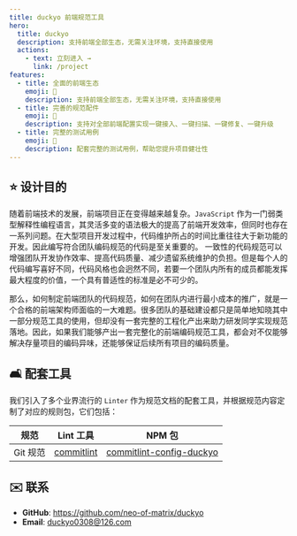 ```yaml
---
title: duckyo 前端规范工具
hero:
  title: duckyo
  description: 支持前端全部生态，无需关注环境，支持直接使用
  actions:
    - text: 立刻进入 →
      link: /project
features:
  - title: 全面的前端生态
    emoji: 💎
    description: 支持前端全部生态，无需关注环境，支持直接使用
  - title: 完善的规范配件
    emoji: 🌈
    description: 支持对全部前端配置实现一键接入、一键扫描、一键修复、一键升级
  - title: 完整的测试用例
    emoji: 🚀
    description: 配套完整的测试用例，帮助您提升项目健壮性
---
```


## ⭐️ 设计目的

随着前端技术的发展，前端项目正在变得越来越复杂。`JavaScript` 作为一门弱类型解释性编程语言，其灵活多变的语法极大的提高了前端开发效率，但同时也存在一系列问题。在大型项目开发过程中，代码维护所占的时间比重往往大于新功能的开发。因此编写符合团队编码规范的代码是至关重要的。 一致性的代码规范可以增强团队开发协作效率、提高代码质量、减少遗留系统维护的负担。但是每个人的代码编写喜好不同，代码风格也会迥然不同，若要一个团队内所有的成员都能发挥最大程度的价值，一个具有普适性的标准是必不可少的。

那么，如何制定前端团队的代码规范，如何在团队内进行最小成本的推广，就是一个合格的前端架构师面临的一大难题。很多团队的基础建设都只是简单地知晓其中一部分规范工具的使用，但却没有一套完整的工程化产出来助力研发同学实现规范落地。因此，如果我们能够产出一套完整化的前端编码规范工具，都会对不仅能够解决存量项目的编码异味，还能够保证后续所有项目的编码质量。

## 🛋 配套工具

我们引入了多个业界流行的 `Linter` 作为规范文档的配套工具，并根据规范内容定制了对应的规则包，它们包括：

| 规范     | Lint 工具                               | NPM 包                                                                             |
| -------- | --------------------------------------- | ---------------------------------------------------------------------------------- |
| Git 规范 | [commitlint](https://commitlint.js.org) | [commitlint-config-duckyo](https://www.npmjs.com/package/commitlint-config-duckyo) |

## ✉️ 联系

- **GitHub**: <https://github.com/neo-of-matrix/duckyo>
- **Email**: <duckyo0308@126.com>
